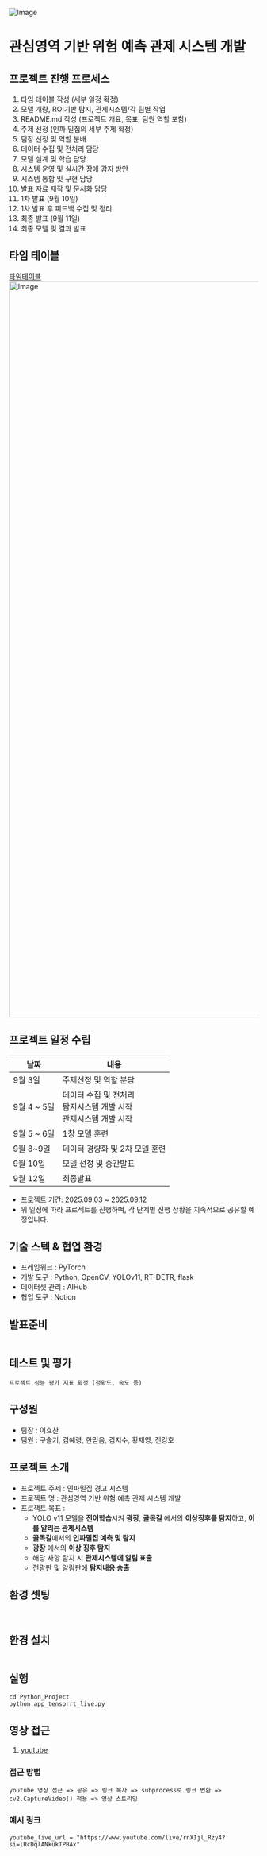 
![Image](https://github.com/user-attachments/assets/8d8920e4-aa4b-4c25-9046-c3aa9a5f6cf7)
# 관심영역 기반 위험 예측 관제 시스템 개발

## 프로젝트 진행 프로세스

1. 타임 테이블 작성 (세부 일정 확정)
2. 모델 개량, ROI기반 탐지, 관제시스템/각 팀별 작업
3. README.md 작성 (프로젝트 개요, 목표, 팀원 역할 포함)
4. 주제 선정 (인파 밀집의 세부 주제 확정)
5. 팀장 선정 및 역할 분배
6. 데이터 수집 및 전처리 담당
7. 모델 설계 및 학습 담당
8. 시스템 운영 및 실시간 장애 감지 방안
9. 시스템 통합 및 구현 담당
10. 발표 자료 제작 및 문서화 담당
11. 1차 발표 (9월 10일)
12. 1차 발표 후 피드백 수집 및 정리
13. 최종 발표 (9월 11일)
14. 최종 모델 및 결과 발표

## 타임 테이블
[타임테이블](https://www.notion.so/2683c414e0cc802f80ebcb913700dbee?v=2683c414e0cc802da810000c5abdc096&source)
<img width="960" height="1482" alt="Image" src="https://github.com/user-attachments/assets/eb7b2e1f-28da-4528-8005-50b17e7ffdaa" />
## 프로젝트 일정 수립
| 날짜 | 내용 |
|--|--|
| 9월 3일 | 주제선정 및 역할 분담 |
| 9월 4 ~ 5일 | 데이터 수집 및 전처리<br>탐지시스템 개발 시작 <br>관제시스템 개발 시작 |
| 9월 5 ~ 6일 | 1창 모델 훈련 |
| 9월 8~9일 |데이터 경량화 및 2차 모델 훈련|
| 9월 10일 | 모델 선정 및 중간발표 |
| 9월 12일 | 최종발표 |

- 프로젝트 기간: 2025.09.03 ~ 2025.09.12
- 위 일정에 따라 프로젝트를 진행하며, 각 단계별 진행 상황을 지속적으로 공유할 예정입니다.

## 기술 스텍 & 협업 환경

- 프레임워크 : PyTorch
- 개발 도구 : Python, OpenCV, YOLOv11, RT-DETR, flask
- 데이터셋 관리 : AIHub
- 협업 도구 : Notion


## 발표준비
```

```

## 테스트 및 평가
```
프로젝트 성능 평가 지표 확정 (정확도, 속도 등)
```

## 구성원
- 팀장 : 이효찬
- 팀원 : 구슬기, 김예령, 한믿음, 김지수, 황재영, 전강호


## 프로젝트 소개

- 프로젝트 주제 : 인파밀집 경고 시스템
- 프로젝트 명 : 관심영역 기반 위험 예측 관제 시스템 개발
- 프로잭트 목표 :
   - YOLO v11 모델을 **전이학습**시켜 **광장**, **골목길** 에서의 **이상징후를 탐지**하고, **이를 알리는 관제시스템**
   - **골목길**에서의 **인파밀집 예측 및 탐지**
   - **광장** 에서의 **이상 징후 탐지**
   - 해당 사항 탐지 시 **관제시스템에 알림 표출**
   - 전광판 및 알림판에 **탐지내용 송출**
  
## 환경 셋팅
```


```

## 환경 설치
```

```

## 실행
```
cd Python_Project
python app_tensorrt_live.py
```

## 영상 접근
1. [youtube](https://www.youtube.com/live/rnXIjl_Rzy4?si=lRcDqlANkukTPBAx)
   
### 접근 방법
```
youtube 영상 접근 => 공유 => 링크 복사 => subprocess로 링크 변환 => cv2.CaptureVideo() 적용 => 영상 스트리밍
```

### 예시 링크
```
youtube_live_url = "https://www.youtube.com/live/rnXIjl_Rzy4?si=lRcDqlANkukTPBAx"
```
